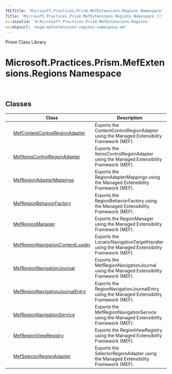 ```yaml
---
TOCTitle: 'Microsoft.Practices.Prism.MefExtensions.Regions Namespace'
Title: 'Microsoft.Practices.Prism.MefExtensions.Regions Namespace ()'
ms:assetid: 'N:Microsoft.Practices.Prism.MefExtensions.Regions'
ms:mtpsurl: 'mspp-mefextensions-regions-namespace.md'
---
```


Prism Class Library

Microsoft.Practices.Prism.MefExtensions.Regions Namespace
=========================================================

 

Classes
-------

<span id="classToggle"></span>
<table>

<thead>
<tr class="header">
<th> </th>
<th>Class</th>
<th>Description</th>
</tr>
</thead>
<tbody>
<tr class="odd">
<td><img src="images/public-class.gif" title="Public class" /></td>
<td><a href="https://msdn.microsoft.com/library/microsoft.practices.prism.mefextensions.regions.mefcontentcontrolregionadapter">MefContentControlRegionAdapter</a></td>
<td><div class="summary">
Exports the ContentControlRegionAdapter using the Managed Extensibility Framework (MEF).
</div></td>
</tr>
<tr class="even">
<td><img src="images/public-class.gif" title="Public class" /></td>
<td><a href="https://msdn.microsoft.com/library/microsoft.practices.prism.mefextensions.regions.mefitemscontrolregionadapter">MefItemsControlRegionAdapter</a></td>
<td><div class="summary">
Exports the ItemsControlRegionAdapter using the Managed Extensibility Framework (MEF).
</div></td>
</tr>
<tr class="odd">
<td><img src="images/public-class.gif" title="Public class" /></td>
<td><a href="https://msdn.microsoft.com/library/microsoft.practices.prism.mefextensions.regions.mefregionadaptermappings">MefRegionAdapterMappings</a></td>
<td><div class="summary">
Exports the RegionAdapterMappings using the Managed Extensibility Framework (MEF).
</div></td>
</tr>
<tr class="even">
<td><img src="images/public-class.gif" title="Public class" /></td>
<td><a href="https://msdn.microsoft.com/library/microsoft.practices.prism.mefextensions.regions.mefregionbehaviorfactory">MefRegionBehaviorFactory</a></td>
<td><div class="summary">
Exports the RegionBehaviorFactory using the Managed Extensibility Framework (MEF).
</div></td>
</tr>
<tr class="odd">
<td><img src="images/public-class.gif" title="Public class" /></td>
<td><a href="https://msdn.microsoft.com/library/microsoft.practices.prism.mefextensions.regions.mefregionmanager">MefRegionManager</a></td>
<td><div class="summary">
Exports the RegionManager using the Managed Extensibility Framework (MEF).
</div></td>
</tr>
<tr class="even">
<td><img src="images/public-class.gif" title="Public class" /></td>
<td><a href="https://msdn.microsoft.com/library/microsoft.practices.prism.mefextensions.regions.mefregionnavigationcontentloader">MefRegionNavigationContentLoader</a></td>
<td><div class="summary">
Exports the LocatorNavigationTargetHandler using the Managed Extensibility Framework (MEF).
</div></td>
</tr>
<tr class="odd">
<td><img src="images/public-class.gif" title="Public class" /></td>
<td><a href="https://msdn.microsoft.com/library/microsoft.practices.prism.mefextensions.regions.mefregionnavigationjournal">MefRegionNavigationJournal</a></td>
<td><div class="summary">
Exports the MefRegionNavigationJournal using the Managed Extensibility Framework (MEF).
</div></td>
</tr>
<tr class="even">
<td><img src="images/public-class.gif" title="Public class" /></td>
<td><a href="https://msdn.microsoft.com/library/microsoft.practices.prism.mefextensions.regions.mefregionnavigationjournalentry">MefRegionNavigationJournalEntry</a></td>
<td><div class="summary">
Exports the RegionNavigationJournalEntry using the Managed Extensibility Framework (MEF).
</div></td>
</tr>
<tr class="odd">
<td><img src="images/public-class.gif" title="Public class" /></td>
<td><a href="https://msdn.microsoft.com/library/microsoft.practices.prism.mefextensions.regions.mefregionnavigationservice">MefRegionNavigationService</a></td>
<td><div class="summary">
Exports the MefRegionNavigationService using the Managed Extensibility Framework (MEF).
</div></td>
</tr>
<tr class="even">
<td><img src="images/public-class.gif" title="Public class" /></td>
<td><a href="https://msdn.microsoft.com/library/microsoft.practices.prism.mefextensions.regions.mefregionviewregistry">MefRegionViewRegistry</a></td>
<td><div class="summary">
Exports the RegionViewRegistry using the Managed Extensibility Framework (MEF).
</div></td>
</tr>
<tr class="odd">
<td><img src="images/public-class.gif" title="Public class" /></td>
<td><a href="https://msdn.microsoft.com/library/microsoft.practices.prism.mefextensions.regions.mefselectorregionadapter">MefSelectorRegionAdapter</a></td>
<td><div class="summary">
Exports the SelectorRegionAdapter using the Managed Extensibility Framework (MEF).
</div></td>
</tr>
</tbody>
</table>
